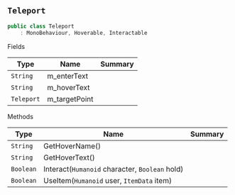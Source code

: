 ## `Teleport`

```csharp
public class Teleport
    : MonoBehaviour, Hoverable, Interactable

```

Fields

| Type | Name | Summary | 
| --- | --- | --- | 
| `String` | m_enterText |  | 
| `String` | m_hoverText |  | 
| `Teleport` | m_targetPoint |  | 


Methods

| Type | Name | Summary | 
| --- | --- | --- | 
| `String` | GetHoverName() |  | 
| `String` | GetHoverText() |  | 
| `Boolean` | Interact(`Humanoid` character, `Boolean` hold) |  | 
| `Boolean` | UseItem(`Humanoid` user, `ItemData` item) |  | 


